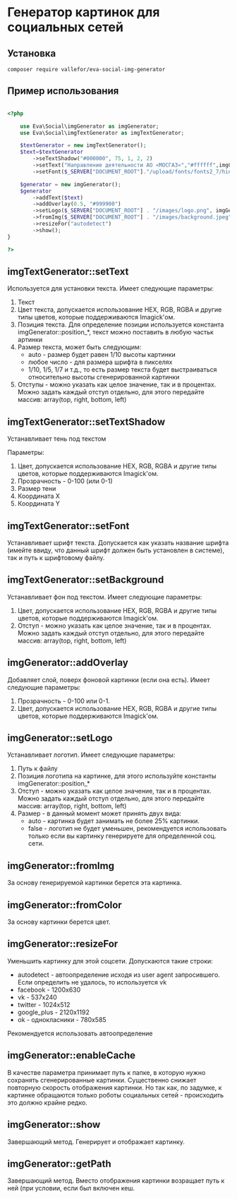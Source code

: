 # Генератор картинок для социальных сетей

## Установка

`composer require vallefor/eva-social-img-generator`


## Пример использования

```php

<?php 

    use Eva\Social\imgGenerator as imgGenerator;
    use Eva\Social\imgTextGenerator as imgTextGenerator;

	$textGenerator = new imgTextGenerator();
	$text=$textGenerator
		->seTextShadow("#000000", 75, 1, 2, 2)
		->setText("Направление деятельности АО «МОСГАЗ»","#ffffff",imgGenerator::position_left_bottom,"auto",'5%')
		->setFont($_SERVER["DOCUMENT_ROOT"]."/upload/fonts/fonts2_7/hinted-PTF55F.ttf");

	$generator = new imgGenerator();
	$generator
		->addText($text)
		->addOverlay(0.5, "#999900")
		->setLogo($_SERVER["DOCUMENT_ROOT"] . "/images/logo.png", imgGenerator::position_left_top, "5%",'auto')
		->fromImg($_SERVER["DOCUMENT_ROOT"] . "/images/background.jpeg")
		->resizeFor("autodetect")
		->show();
}

?>
```

## imgTextGenerator::setText

Используется для установки текста. Имеет следующие параметры:

1. Текст
2. Цвет текста, допускается использование HEX, RGB, RGBA и другие типы цветов, которые поддерживаются Imagick'ом.
3. Позиция текста. Для определение позиции используется константа imgGenerator::position_*, текст можно поставить в любую частьк артинки
4. Размер текста, может быть следующим:
    * auto - размер будет равен 1/10 высоты картинки
    * любое число - для размера шрифта в пикселях
    * 1/10, 1/5, 1/7 и т.д., то есть размер текста будет выстраиваться относительно высоты сгенерированной картинки
5. Отступы - можно указать как целое значение, так и в процентах. Можно задать каждый отступ отдельно, для этого передайте массив: array(top, right, bottom, left)

## imgTextGenerator::setTextShadow

Устанавливает тень под текстом

Параметры:

1. Цвет, допускается использование HEX, RGB, RGBA и другие типы цветов, которые поддерживаются Imagick'ом.
2. Прозрачность - 0-100 (или 0-1)
3. Размер тени
4. Координата X
5. Координата Y

## imgTextGenerator::setFont

Устанавливает шрифт текста. Допускается как указать название шрифта (имейте ввиду, что данный шрифт должен быть установлен в системе), так и путь к шрифтовому файлу.

## imgTextGenerator::setBackground

Устанавливает фон под текстом. Имеет следующие параметры:
1. Цвет, допускается использование HEX, RGB, RGBA и другие типы цветов, которые поддерживаются Imagick'ом.
2. Отступ - можно указать как целое значение, так и в процентах. Можно задать каждый отступ отдельно, для этого передайте массив: array(top, right, bottom, left)

## imgGenerator::addOverlay

Добавляет слой, поверх фоновой картинки (если она есть). Имеет следующие параметры:

1. Прозрачность - 0-100 или 0-1.
2. Цвет, допускается использование HEX, RGB, RGBA и другие типы цветов, которые поддерживаются Imagick'ом.

## imgGenerator::setLogo

Устанавливает логотип. Имеет следующие параметры:

1. Путь к файлу
2. Позиция логотипа на картинке, для этого используйте константы imgGenerator::position_*
3. Отступ - можно указать как целое значение, так и в процентах. Можно задать каждый отступ отдельно, для этого передайте массив: array(top, right, bottom, left)
4. Размер - в данный момент может принять двух вида:
    * auto - картинка будет занимать не более 25% картинки.
    * false - логотип не будет уменьшен, рекомендуется использовать только если вы картинку генерируете для определенной соц. сети.
    
## imgGenerator::fromImg

За основу генерируемой картинки берется эта картинка.


## imgGenerator::fromColor

За основу картинки берется цвет.

## imgGenerator::resizeFor

Уменьшить картинку для этой соцсети. Допускаются такие строки:

* autodetect - автоопределение исходя из user agent запросившего. Если определить не удалось, то используется vk
* facebook - 1200x630
* vk - 537x240
* twitter - 1024x512
* google_plus - 2120x1192
* ok - однокласники - 780x585

Рекомендуется использовать автоопределение

## imgGenerator::enableCache

В качестве параметра принимает путь к папке, в которую нужно сохранять сгенерированные картинки. Существенно снижает повторную скорость отображения картинки. Но так как, по задумке, к картинке обращаются только роботы социальных сетей - происходить это должно крайне редко.

## imgGenerator::show

Завершающий метод. Генерирует и отображает картинку.

## imgGenerator::getPath

Завершающий метод. Вместо отображения картинки возращает путь к ней (при условии, если был включен кеш.

